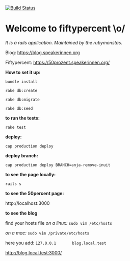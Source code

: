 [![Build Status](https://travis-ci.com/rubymonsters/fiftypercent.svg?branch=master)](https://travis-ci.com/rubymonsters/fiftypercent)

# Welcome to fiftypercent \o/

*It is a rails application. Maintained by the rubymonstas.*

Blog:
https://blog.speakerinnen.org

Fiftypercent:
https://50prozent.speakerinnen.org/



**How to set it up:**

`bundle install`

`rake db:create`

`rake db:migrate`

`rake db:seed`


**to run the tests:**

`rake test`

**deploy:**

`cap production deploy`

**deploy branch:**

`cap production deploy BRANCH=anja-remove-inuit`

**to see the page locally:**

`rails s`

**to see the 50percent page:**

http://localhost:3000

**to see the blog**

find your hosts file
_on a linux:_
`sudo vim /etc/hosts`

_on a mac:_
`sudo vim /private/etc/hosts`

here you add:
`127.0.0.1       blog.local.test`

http://blog.local.test:3000/

